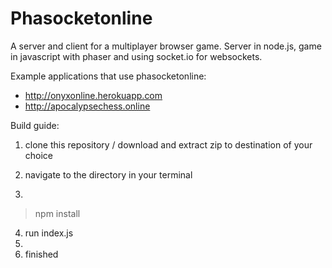 # Phasocketonline
A server and client for a multiplayer browser game. Server in node.js, game in javascript with phaser and using socket.io for websockets.

Example applications that use phasocketonline:
 - http://onyxonline.herokuapp.com
 - http://apocalypsechess.online

Build guide:

1. clone this repository / download and extract zip to destination of your choice

2. navigate to the directory in your terminal

3. 
>npm install

4. run index.js
5. 
5. finished
